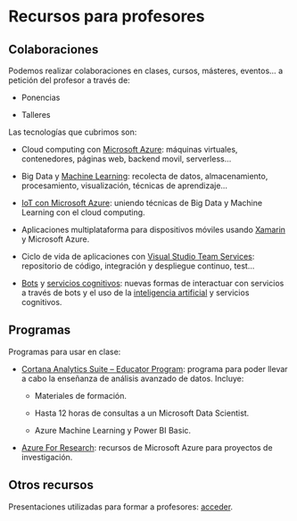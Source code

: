 Recursos para profesores
========================

Colaboraciones
--------------

Podemos realizar colaboraciones en clases, cursos, másteres, eventos… a petición del profesor a través de:

-   Ponencias

-   Talleres

Las tecnologías que cubrimos son:

-   Cloud computing con [Microsoft Azure](https://azure.microsoft.com/):
    máquinas virtuales, contenedores, páginas web, backend movil, serverless…

-   Big Data y [Machine
    Learning](https://azure.microsoft.com/es-es/services/machine-learning/):
    recolecta de datos, almacenamiento, procesamiento, visualización, técnicas
    de aprendizaje…

-   [IoT con Microsoft
    Azure](https://www.microsoft.com/es-es/cloud-platform/internet-of-things-azure-iot-suite):
    uniendo técnicas de Big Data y Machine Learning con el cloud computing.

-   Aplicaciones multiplataforma para dispositivos móviles usando
    [Xamarin](https://www.xamarin.com/) y Microsoft Azure.

-   Ciclo de vida de aplicaciones con [Visual Studio Team
    Services](https://www.visualstudio.com/team-services/): repositorio de
    código, integración y despliegue continuo, test…

-   [Bots](https://dev.botframework.com/) y [servicios
    cognitivos](https://www.microsoft.com/cognitive-services/): nuevas formas de
    interactuar con servicios a través de bots y el uso de la [inteligencia
    artificial](https://www.luis.ai/) y servicios cognitivos.

Programas
---------

Programas para usar en clase:

-   [Cortana Analytics Suite – Educator
    Program](http://msdsug.microsoft.com/azureu/): programa para poder llevar a
    cabo la enseñanza de análisis avanzado de datos. Incluye:

    -   Materiales de formación.

    -   Hasta 12 horas de consultas a un Microsoft Data Scientist.

    -   Azure Machine Learning y Power BI Basic.

-   [Azure For
    Research](https://www.microsoft.com/en-us/research/academic-program/microsoft-azure-for-research/):
    recursos de Microsoft Azure para proyectos de investigación.

Otros recursos
--------------

Presentaciones utilizadas para formar a profesores: [acceder](https://github.com/esmsdn/Academic/tree/master/Presentaciones%20profesores).
